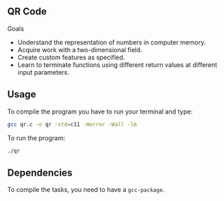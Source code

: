 ## QR Code

Goals

  - Understand the representation of numbers in computer memory.
  - Acquire work with a two-dimensional field.
  - Create custom features as specified.
  - Learn to terminate functions using different return values ​​at different input parameters.


## Usage

To compile the program you have to run your terminal and type:

  ```bash
  gcc qr.c -o qr -std=c11 -Werror -Wall -lm 
  ```

To run the program:

  ```bash
  ./qr
  ```

## Dependencies

To compile the tasks, you need to have a `gcc-package`.